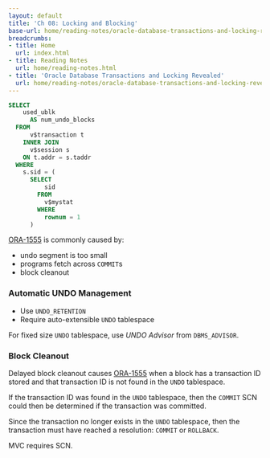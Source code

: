 ```yaml
---
layout: default
title: 'Ch 08: Locking and Blocking'
base-url: home/reading-notes/oracle-database-transactions-and-locking-revealed/Ch08_Investigating_Undo.html
breadcrumbs:
- title: Home
  url: index.html
- title: Reading Notes
  url: home/reading-notes.html
- title: 'Oracle Database Transactions and Locking Revealed'
  url: home/reading-notes/oracle-database-transactions-and-locking-revealed
---
```


```sql
SELECT
    used_ublk
      AS num_undo_blocks
  FROM
      v$transaction t
    INNER JOIN
      v$session s
    ON t.addr = s.taddr
  WHERE
    s.sid = (
      SELECT
          sid
        FROM
          v$mystat
        WHERE
          rownum = 1
      )    
```

[ORA-1555](https://docs.oracle.com/en/error-help/db/ora-01555/index.html?r=23ai) is commonly caused by:

- undo segment is too small
- programs fetch across `COMMIT`s
- block cleanout

### Automatic UNDO Management

- Use `UNDO_RETENTION`
- Require auto-extensible `UNDO` tablespace

For fixed size `UNDO` tablespace, use _UNDO Advisor_ from `DBMS_ADVISOR`.

### Block Cleanout

Delayed block cleanout causes [ORA-1555](https://docs.oracle.com/en/error-help/db/ora-01555/index.html?r=23ai) when a block has a transaction ID stored and that transaction ID is not found in the `UNDO` tablespace.

If the transaction ID was found in the `UNDO` tablespace, then the `COMMIT` SCN could then be determined if the transaction was committed.

Since the transaction no longer exists in the `UNDO` tablespace, then the transaction must have reached a resolution: `COMMIT` or `ROLLBACK`.

MVC requires SCN.
